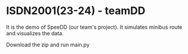 # ISDN2001(23-24) - teamDD
 It is the demo of SpeeDD (our team's project).
 It simulates minibus route and visualizes the data.

 Download the zip and run main.py
